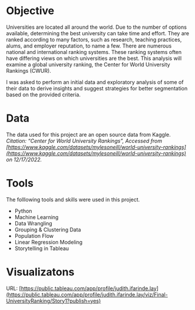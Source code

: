 # Objective
Universities are located all around the world. Due to the number of options available, determining the best university can take time and effort. They are ranked according to many factors, such as research, teaching practices, alums, and employer reputation, to name a few. There are numerous national and international ranking systems. These ranking systems often have differing views on which universities are the best. This analysis will examine a global university ranking, the Center for World University Rankings (CWUR).

I was asked to perform an initial data and exploratory analysis of some of their data to derive insights and suggest strategies for better segmentation based on the provided criteria.

# Data
The data used for this project are an open source data from Kaggle. *Citation: “Center for World University Rankings”, Accessed from [https://www.kaggle.com/datasets/mylesoneill/world-university-rankings](https://www.kaggle.com/datasets/mylesoneill/world-university-rankings) on 12/17/2022.*

# Tools
The folllowing tools and skills were used in this project.
- Python
- Machine Learning
- Data Wrangling
- Grouping & Clustering Data
- Population Flow
- Linear Regression Modeling
- Storytelling in Tableau

# Visualizatons
URL: [https://public.tableau.com/app/profile/judith.ifarinde.lay](https://public.tableau.com/app/profile/judith.ifarinde.lay/viz/Final-UniversityRanking/Story1?publish=yes)
